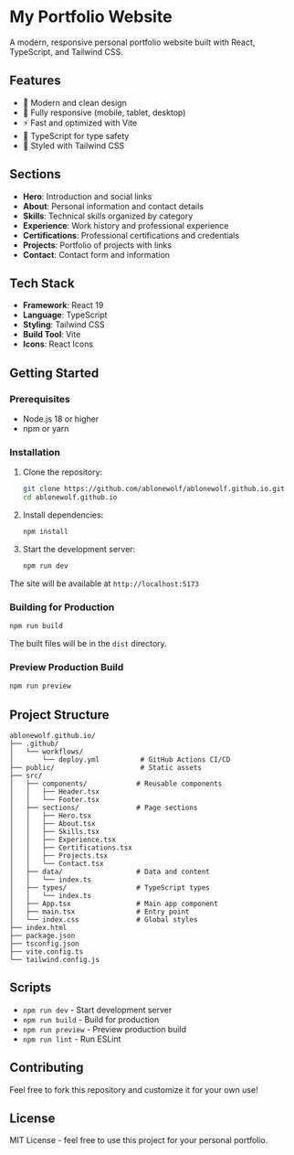 # My Portfolio Website

A modern, responsive personal portfolio website built with React, TypeScript, and Tailwind CSS.

## Features

- 🎨 Modern and clean design
- 📱 Fully responsive (mobile, tablet, desktop)
- ⚡ Fast and optimized with Vite
- 🎯 TypeScript for type safety
- 💅 Styled with Tailwind CSS

## Sections

- **Hero**: Introduction and social links
- **About**: Personal information and contact details
- **Skills**: Technical skills organized by category
- **Experience**: Work history and professional experience
- **Certifications**: Professional certifications and credentials
- **Projects**: Portfolio of projects with links
- **Contact**: Contact form and information

## Tech Stack
 
- **Framework**: React 19
- **Language**: TypeScript
- **Styling**: Tailwind CSS
- **Build Tool**: Vite
- **Icons**: React Icons

## Getting Started

### Prerequisites

- Node.js 18 or higher
- npm or yarn

### Installation

1. Clone the repository:
    ```bash
    git clone https://github.com/ablonewolf/ablonewolf.github.io.git
    cd ablonewolf.github.io
    ```

2. Install dependencies:
    ```bash
    npm install
    ```

3. Start the development server:
    ```bash
    npm run dev
    ```

The site will be available at `http://localhost:5173`

### Building for Production

```bash
npm run build
```

The built files will be in the `dist` directory.

### Preview Production Build

```bash
npm run preview
```

## Project Structure

```
ablonewolf.github.io/
├── .github/
│   └── workflows/
│       └── deploy.yml          # GitHub Actions CI/CD
├── public/                     # Static assets
├── src/
│   ├── components/            # Reusable components
│   │   ├── Header.tsx
│   │   └── Footer.tsx
│   ├── sections/              # Page sections
│   │   ├── Hero.tsx
│   │   ├── About.tsx
│   │   ├── Skills.tsx
│   │   ├── Experience.tsx
│   │   ├── Certifications.tsx
│   │   ├── Projects.tsx
│   │   └── Contact.tsx
│   ├── data/                  # Data and content
│   │   └── index.ts
│   ├── types/                 # TypeScript types
│   │   └── index.ts
│   ├── App.tsx                # Main app component
│   ├── main.tsx               # Entry point
│   └── index.css              # Global styles
├── index.html
├── package.json
├── tsconfig.json
├── vite.config.ts
└── tailwind.config.js

```

## Scripts

- `npm run dev` - Start development server
- `npm run build` - Build for production
- `npm run preview` - Preview production build
- `npm run lint` - Run ESLint

## Contributing

Feel free to fork this repository and customize it for your own use!

## License

MIT License - feel free to use this project for your personal portfolio.